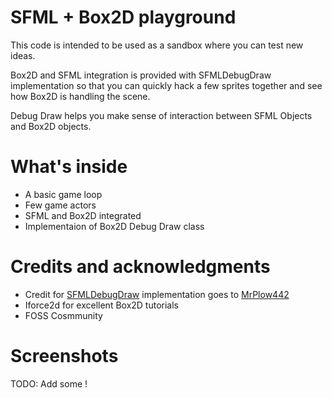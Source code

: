SFML + Box2D playground
=======================

This code is intended to be used as a sandbox where you can test new ideas.


Box2D and SFML integration is provided with SFMLDebugDraw implementation so that you can 
quickly hack a few sprites together and see how Box2D is handling the scene.

Debug Draw helps you make sense of interaction between SFML Objects and Box2D objects.

What's inside
==============

 - A basic game loop
 - Few game actors
 - SFML and Box2D integrated
 - Implementaion of Box2D Debug Draw class

Credits and acknowledgments
============================

 - Credit for [SFMLDebugDraw](www.github.com/MrPlow442/Box2D-SFML2-Debug-Draw) implementation goes to [MrPlow442](www.github.com/MrPlow442)
 - Iforce2d for excellent Box2D tutorials
 - FOSS Cosmmunity


Screenshots
===========

TODO: Add some !